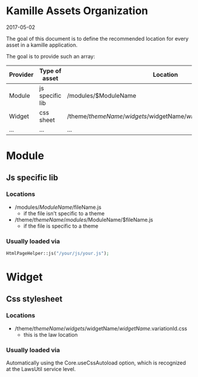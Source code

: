 Kamille Assets Organization
===============================
2017-05-02



The goal of this document is to define the recommended location for every asset in a kamille application.



The goal is to provide such an array:

Provider    |   Type of asset         |       Location                                                          |       Loaded via        
----------- | ----------------------- | ----------------------------------------------------------------------- | -------------------------
Module      |  js specific lib        |  /modules/$ModuleName                                                   |  HtmlPageHelper::js("/your/js/your.js");
Widget      |  css sheet              |  /theme/$themeName/widgets/$widgetName/$widgetName.$variationId.css     |  HtmlPageHelper::js("/your/js/your.js");
...         |  ...                    |  ...                                                                    |  ...
  
  
  
Module
=============

Js specific lib
------------------------

### Locations

- /modules/$ModuleName/$fileName.js
    - if the file isn't specific to a theme
- /theme/$themeName/modules/$ModuleName/$fileName.js
    - if the file is specific to a theme
    
    
### Usually loaded via

```php
HtmlPageHelper::js("/your/js/your.js");
```
    
    
Widget
=============

Css stylesheet
------------------------

### Locations

- /theme/$themeName/widgets/$widgetName/$widgetName.$variationId.css
    - this is the law location
    
### Usually loaded via

Automatically using the Core.useCssAutoload option,
which is recognized at the LawsUtil service level.

    




